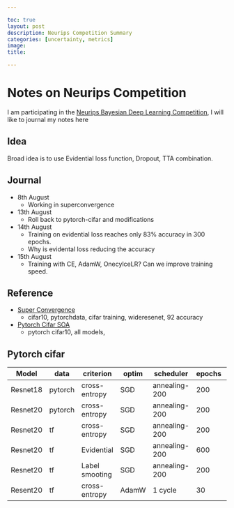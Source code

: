 ```yaml
---

toc: true
layout: post
description: Neurips Competition Summary
categories: [uncertainty, metrics]
image: 
title: 

---
```


# Notes on Neurips Competition


I am participating in the [Neurips Bayesian Deep Learning Competition](https://izmailovpavel.github.io/neurips_bdl_competition/), I will like to journal my notes here 

## Idea

Broad idea is to use Evidential loss function, Dropout, TTA combination.


## Journal 
- 8th August
    - Working in superconvergence 
- 13th August
    - Roll back to pytorch-cifar and modifications
- 14th August
    - Training on evidential loss reaches only 83% accuracy in 300 epochs. 
    - Why is evidental loss reducing the accuracy 
- 15th August
    - Training with CE, AdamW, OnecylceLR? Can we improve training speed. 
    
## Reference

- [Super Convergence](https://gist.github.com/aakashns/90c13a903ff510c5baa72293fea72952)
    - cifar10, pytorchdata, cifar training, wideresenet, 92 accuracy
- [Pytorch Cifar SOA]()
    - pytorch cifar10, all models, 


## Pytorch cifar 

| Model | data | criterion | optim | scheduler | epochs | accuracy | link | Notes |
|-----|------|------|-----|-----|-----|-----|-----|-----|
| Resnet18 | pytorch | cross-entropy | SGD | annealing-200 | 200 | 94 | [1](https://www.comet.ml/deebuls/cifar10-neurips/6737083a2e144c2c94ee2b191fb43b77?experiment-tab=stdout) | |
| Resnet20 | pytorch | cross-entropy | SGD | annealing-200 | 200 | 89 | [1](https://www.comet.ml/deebuls/cifar10-neurips/4ea079dd7dad4a19ae20b3c6ee1ee12c?experiment-tab=stdout) | |
| Resnet20 | tf      | cross-entropy | SGD | annealing-200 | 200 | 90 | [1](https://www.comet.ml/deebuls/cifar10-neurips/37242e3a6a504dd786c8f09baeece0f6?experiment-tab=stdout) | |
| Resnet20 | tf      | Evidential    | SGD | annealing-200 | 600 | 73/??/83 | [1](https://www.comet.ml/deebuls/cifar10-neurips/7625666bc7a44c62b53daa196c3b0b13?experiment-tab=stdout)[]()[]() | Added randmErasing |
| Resnet20 | tf      | Label smooting| SGD | annealing-200 | 200 |  | ?? | ?? |
| Resent20 | tf      | cross-entropy | AdamW | 1 cycle     | 30  |?? | [1](https://www.comet.ml/deebuls/cifar10-neurips/beffe711cde444c0910da49c682d0398?experiment-tab=stdout) | |


